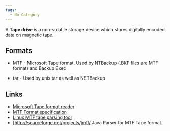 ```yaml
---
tags:
  - No Category
---
```

A **Tape drive** is a non-volatile storage device which stores digitally
encoded data on magnetic tape.

## Formats

- MTF - Microsoft Tape format. Used by NTBackup (.BKF files are MTF
  format) and Backup Exec

<!-- -->

- tar - Used by unix tar as well as NETBackup

## Links

- [Microsoft Tape format reader](http://sourceforge.net/projects/mtf/)
- [MTF Format specification](http://laytongraphics.com/mtf/MTF_100a.PDF)
- [Linux MTF tape parsing
  tool](http://www.laytongraphics.com/mtf/mtf-0.2.1.tgz)
- \[<http://sourceforge.net/projects/jmtf/> Java Parser for MTF Tape
  format.